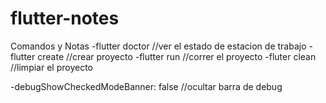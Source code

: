 # flutter-notes


Comandos y Notas
-flutter doctor	//ver el estado de estacion de trabajo
-flutter create	//crear proyecto
-flutter run	//correr el proyecto
-fluter clean	//limpiar el proyecto

-debugShowCheckedModeBanner: false //ocultar barra de debug

